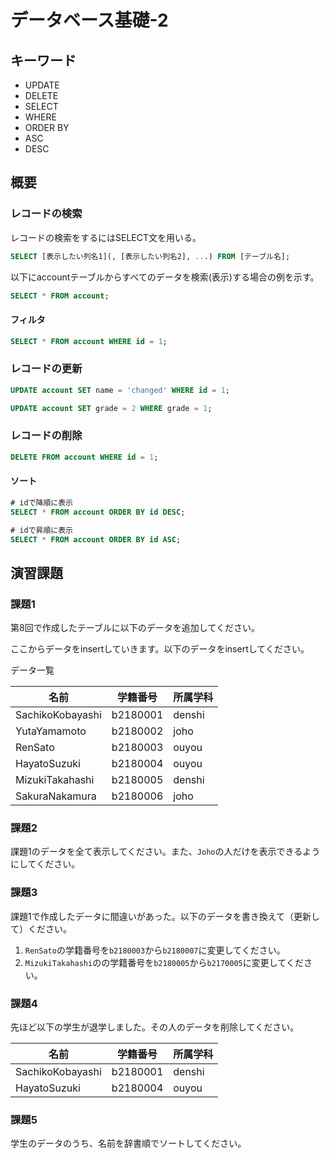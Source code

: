 # データベース基礎-2

## キーワード

* UPDATE
* DELETE
* SELECT
* WHERE
* ORDER BY
* ASC
* DESC

## 概要

### レコードの検索

レコードの検索をするにはSELECT文を用いる。</br>

```sql
SELECT [表示したい列名1](, [表示したい列名2], ...) FROM [テーブル名];
```

以下にaccountテーブルからすべてのデータを検索(表示)する場合の例を示す。

```sql
SELECT * FROM account;
```

#### フィルタ

```sql
SELECT * FROM account WHERE id = 1;
```

### レコードの更新

```sql
UPDATE account SET name = 'changed' WHERE id = 1;
```

```sql
UPDATE account SET grade = 2 WHERE grade = 1;
```

### レコードの削除

```sql
DELETE FROM account WHERE id = 1;
```

#### ソート

```sql
# idで降順に表示
SELECT * FROM account ORDER BY id DESC;
```

```sql
# idで昇順に表示
SELECT * FROM account ORDER BY id ASC;
```

## 演習課題

### 課題1
第8回で作成したテーブルに以下のデータを追加してください。

ここからデータをinsertしていきます。以下のデータをinsertしてください。

データ一覧  

|名前|学籍番号|所属学科|  
|---|---|---|  
|SachikoKobayashi|b2180001|denshi|
|YutaYamamoto|b2180002|joho|
|RenSato|b2180003|ouyou|
|HayatoSuzuki|b2180004|ouyou|
|MizukiTakahashi|b2180005|denshi|
|SakuraNakamura|b2180006|joho|

### 課題2
課題1のデータを全て表示してください。また、`Joho`の人だけを表示できるようにしてください。

### 課題3
課題1で作成したデータに間違いがあった。以下のデータを書き換えて（更新して）ください。  

1. `RenSato`の学籍番号を`b2180003`から`b2180007`に変更してください。  
2. `MizukiTakahashi`のの学籍番号を`b2180005`から`b2170005`に変更してください。


### 課題4
先ほど以下の学生が退学しました。その人のデータを削除してください。  

|名前|学籍番号|所属学科|
|---|---|---|
|SachikoKobayashi|b2180001|denshi|
|HayatoSuzuki|b2180004|ouyou|


### 課題5

学生のデータのうち、名前を辞書順でソートしてください。  





